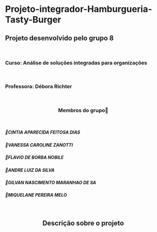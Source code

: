 # Projeto-integrador-Hamburgueria-Tasty-Burger

<h2>Projeto desenvolvido pelo grupo 8</h2>
</br>
<h3>Curso: Análise de soluções integradas para organizações </h3>
</br>
<h3>Professora:&nbsp;Débora Richter</h3>
</br>
<h3 align="center"> 
	Membros do grupo🚀
</h3>
</br>
  <h5>📌CINTIA APARECIDA FEITOSA DIAS</h5>
  <h5>📌VANESSA CAROLINE ZANOTTI</h5>
  <h5>📌FLAVIO DE BORBA NOBILE</h5>
  <h5>📌ANDRE LUIZ DA SILVA</h5>
  <h5>📌GILVAN NASCIMENTO MARANHAO DE SA</h5>
  <h5>📌MIQUELANE PEREIRA MELO</h5>
    
</br>
<h2 align="center">Descrição sobre o projeto</h2>
